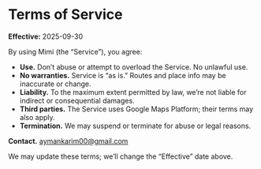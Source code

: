# Terms of Service
**Effective:** 2025-09-30

By using Mimi (the “Service”), you agree:
- **Use.** Don’t abuse or attempt to overload the Service. No unlawful use.
- **No warranties.** Service is “as is.” Routes and place info may be inaccurate or change.
- **Liability.** To the maximum extent permitted by law, we’re not liable for indirect or consequential damages.
- **Third parties.** The Service uses Google Maps Platform; their terms may also apply.
- **Termination.** We may suspend or terminate for abuse or legal reasons.

**Contact.** aymankarim00@gmail.com

We may update these terms; we’ll change the “Effective” date above.
